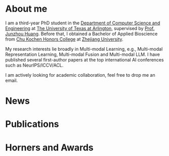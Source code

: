 About me
======

I am a third-year PhD student in the [Department of Computer Science and Engineering](https://www.uta.edu/academics/schools-colleges/engineering/academics/departments/cse) at [The University of Texas at Arlington](https://www.uta.edu/), supervised by [Prof. Junzhou Huang](https://ranger.uta.edu/~huang/). Before that, I obtained a Bachelor of Applied Bioscience from [Chu Kochen Honors College](http://ckc.zju.edu.cn/ckcen/) at [Zhejiang University](https://www.zju.edu.cn/english/).

My research interests lie broadly in Multi-modal Learning, e.g., Multi-modal Representation Learning, Multi-modal Fusion and Multi-modal LLM. I have published several first-author papers at the top international AI conferences such as NeurIPS/ICCV/ACL.

I am actively looking for academic collaboration, feel free to drop me an email.


News
======

Publications
======

Horners and Awards
======
